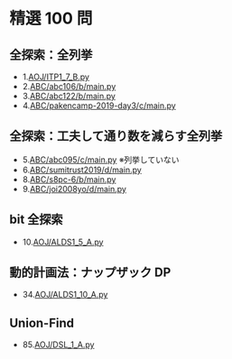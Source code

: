 # 精選 100 問

## 全探索：全列挙

- 1.[AOJ/ITP1_7_B.py](AOJ/ITP1_7_B.py)
- 2.[ABC/abc106/b/main.py](ABC/abc106/b/main.py)
- 3.[ABC/abc122/b/main.py](ABC/abc122/b/main.py)
- 4.[ABC/pakencamp-2019-day3/c/main.py](ABC/pakencamp-2019-day3/c/main.py)

## 全探索：工夫して通り数を減らす全列挙

- 5.[ABC/abc095/c/main.py](ABC/abc095/c/main.py) ※列挙していない
- 6.[ABC/sumitrust2019/d/main.py](ABC/sumitrust2019/d/main.py)
- 8.[ABC/s8pc-6/b/main.py](ABC/s8pc-6/b/main.py)
- 9.[ABC/joi2008yo/d/main.py](ABC/joi2008yo/d/main.py)

## bit 全探索

- 10.[AOJ/ALDS1_5_A.py](AOJ/ALDS1_5_A.py)

## 動的計画法：ナップザック DP

- 34.[AOJ/ALDS1_10_A.py](AOJ/ALDS1_10_A.py)

## Union-Find

- 85.[AOJ/DSL_1_A.py](AOJ/DSL_1_A.py)
